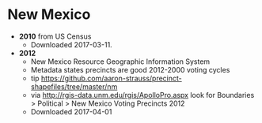 # New Mexico

- **2010** from US Census
    - Downloaded 2017-03-11.
- **2012**
    - New Mexico Resource Geographic Information System
    - Metadata states precincts are good 2012-2000 voting cycles
    - tip https://github.com/aaron-strauss/precinct-shapefiles/tree/master/nm
    - via http://rgis-data.unm.edu/rgis/ApolloPro.aspx look for Boundaries > Political > New Mexico Voting Precincts 2012
	- Downloaded 2017-04-01